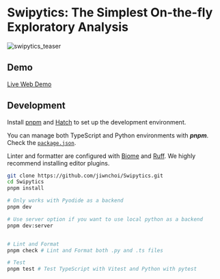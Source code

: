 # Swipytics: The Simplest On-the-fly Exploratory Analysis

![swipytics_teaser](https://github.com/user-attachments/assets/de4b6261-6c01-42f8-a3aa-be808c5a072a)


## Demo

[Live Web Demo](https://jiwnchoi.github.io/Swipytics)

## Development

Install [pnpm](https://pnpm.io/installation) and [Hatch](https://hatch.pypa.io/latest/install/) to set up the development environment.

You can manage both TypeScript and Python environments with **_pnpm_**. Check the [`package.json`](https://github.com/jiwnchoi/Sequilt/blob/main/package.json).

Linter and formatter are configured with [Biome](https://biomejs.dev) and [Ruff](https://docs.astral.sh/ruff/). We highly recommend installing editor plugins. 


```bash
git clone https://github.com/jiwnchoi/Swipytics.git
cd Swipytics
pnpm install

# Only works with Pyodide as a backend
pnpm dev

# Use server option if you want to use local python as a backend
pnpm dev:server


# Lint and Format
pnpm check # Lint and Format both .py and .ts files

# Test
pnpm test # Test TypeScript with Vitest and Python with pytest
```

